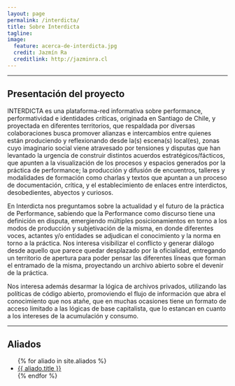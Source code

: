 ```yaml
---
layout: page
permalink: /interdicta/
title: Sobre Interdicta
tagline:
image:
  feature: acerca-de-interdicta.jpg
  credit: Jazmín Ra
  creditlink: http://jazminra.cl
---
```


---

## Presentación del proyecto

INTERDICTA es una plataforma-red informativa sobre performance, performatividad e identidades críticas, originada en Santiago de Chile, y proyectada en diferentes territorios, que respaldada por diversas colaboraciones busca promover alianzas e intercambios entre quienes están produciendo y reflexionando desde la(s) escena(s) local(es), zonas cuyo imaginario social viene atravesado por tensiones y disputas que han levantado la urgencia de construir distintos acuerdos estratégicos/fácticos, que apunten a la visualización de los procesos y espacios generados por la práctica de performance; la producción y difusión de encuentros, talleres y modalidades de formación como charlas y textos que apuntan a un proceso de documentación, crítica, y el establecimiento de enlaces entre interdictos, desobedientes, abyectos y curiosos.

En Interdicta nos preguntamos sobre la actualidad y el futuro de la práctica de Performance, sabiendo que la Performance como discurso tiene una definición en disputa, emergiendo múltiples posicionamientos en torno a los modos de producción y subjetivación de la misma, en donde diferentes voces, actantes y/o entidades se adjudican el conocimiento y la norma en torno a la práctica. Nos interesa visibilizar el conflicto y generar diálogo desde aquello que parece quedar desplazado por la oficialidad, entregando un territorio de apertura para poder pensar las diferentes líneas que forman el entramado de la misma, proyectando un archivo abierto sobre el devenir de la práctica.

Nos interesa además desarmar la lógica de archivos privados, utilizando las políticas de código abierto, promoviendo el flujo de información que abra el conocimiento que nos atañe, que en muchas ocasiones tiene un formato de acceso limitado a las lógicas de base capitalista, que lo estancan en cuanto a los intereses de la acumulación y consumo.

---

## Aliados

<ul>
{% for aliado in site.aliados %}
  <li><a href="{{ aliado.url }}">{{ aliado.title }}</a></li>
{% endfor %}
</ul>
